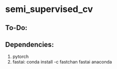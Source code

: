 # semi_supervised_cv

## To-Do:

## Dependencies:
1. pytorch
2. fastai: conda install -c fastchan fastai anaconda
